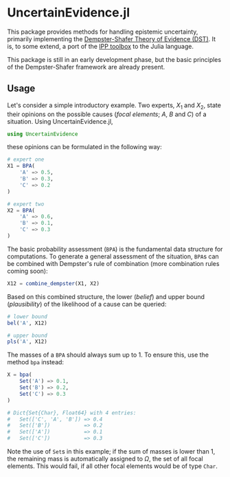 # UncertainEvidence.jl

This package provides methods for handling epistemic uncertainty, primarily implementing the [Dempster-Shafer Theory of Evidence (DST)](https://en.wikipedia.org/wiki/Dempster%E2%80%93Shafer_theory). It is, to some extend, a port of the [IPP toolbox](https://www.uni-due.de/il/ipptoolbox.php) to the Julia language.

This package is still in an early development phase, but the basic principles of the Dempster-Shafer framework are already present.

## Usage

Let's consider a simple introductory example. Two experts, $X_1$ and $X_2$, state their opinions on the possible causes (*focal elements*; $A$, $B$ and $C$) of a situation. Using UncertainEvidence.jl, 

```julia
using UncertainEvidence
```

these opinions can be formulated in the following way:

```julia
# expert one
X1 = BPA(
    'A' => 0.5,
    'B' => 0.3,
    'C' => 0.2
)

# expert two
X2 = BPA(
    'A' => 0.6,
    'B' => 0.1,
    'C' => 0.3
)
```

The basic probability assessment (`BPA`) is the fundamental data structure for computations. To generate a general assessment of the situation, `BPA`s can be combined with Dempster's rule of combination (more combination rules coming soon):

```julia
X12 = combine_dempster(X1, X2)
```

Based on this combined structure, the lower (*belief*) and upper bound (*plausibility*) of the likelihood of a cause can be queried:

```julia
# lower bound
bel('A', X12)

# upper bound
pls('A', X12)
```

The masses of a `BPA` should always sum up to 1. To ensure this, use the  method `bpa` instead:

```julia
X = bpa(
    Set('A') => 0.1,
    Set('B') => 0.2,
    Set('C') => 0.3
)

# Dict{Set{Char}, Float64} with 4 entries:
#   Set(['C', 'A', 'B']) => 0.4
#   Set(['B'])           => 0.2
#   Set(['A'])           => 0.1
#   Set(['C'])           => 0.3
```

Note the use of `Set`s in this example; if the sum of masses is lower than 1, the remaining mass is automatically assigned to $\Omega$, the set of all focal elements. This would fail, if all other focal elements would be of type `Char`.